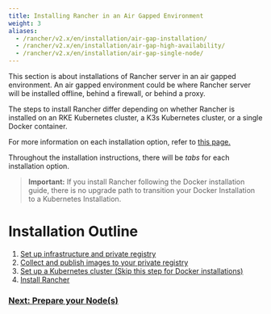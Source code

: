 ```yaml
---
title: Installing Rancher in an Air Gapped Environment
weight: 3
aliases:
  - /rancher/v2.x/en/installation/air-gap-installation/
  - /rancher/v2.x/en/installation/air-gap-high-availability/
  - /rancher/v2.x/en/installation/air-gap-single-node/
---
```


This section is about installations of Rancher server in an air gapped environment. An air gapped environment could be where Rancher server will be installed offline, behind a firewall, or behind a proxy.

The steps to install Rancher differ depending on whether Rancher is installed on an RKE Kubernetes cluster, a K3s Kubernetes cluster, or a single Docker container.

For more information on each installation option, refer to [this page.]({{<baseurl>}}/rancher/v2.x/en/installation/)

Throughout the installation instructions, there will be _tabs_ for each installation option.

> **Important:** If you install Rancher following the Docker installation guide, there is no upgrade path to transition your Docker Installation to a Kubernetes Installation.

# Installation Outline

1. [Set up infrastructure and private registry]({{<baseurl>}}/rancher/v2.x/en/installation/other-installation-methods/air-gap/prepare-nodes/)
2. [Collect and publish images to your private registry]({{<baseurl>}}/rancher/v2.x/en/installation/other-installation-methods/air-gap/populate-private-registry/)
3. [Set up a Kubernetes cluster (Skip this step for Docker installations)]({{<baseurl>}}/rancher/v2.x/en/installation/other-installation-methods/air-gap/launch-kubernetes/)
4. [Install Rancher]({{<baseurl>}}/rancher/v2.x/en/installation/other-installation-methods/air-gap/install-rancher/)

### [Next: Prepare your Node(s)]({{<baseurl>}}/rancher/v2.x/en/installation/other-installation-methods/air-gap/prepare-nodes/)
